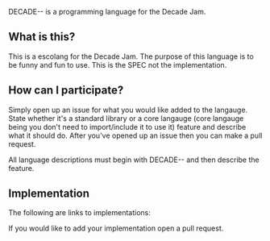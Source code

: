 DECADE-- is a programming language for the Decade Jam.

## What is this?
This is a escolang for the Decade Jam. The purpose of this language is to be funny and fun to use. This is the SPEC not the implementation.

## How can I participate?
Simply open up an issue for what you would like added to the langauge. State whether it's a standard library or a core langauge (core langauge being you don't need to import/include it to use it) feature and describe what it should do. After you've opened up an issue then you can make a pull request. 

All language descriptions must begin with DECADE-- and then describe the feature.

## Implementation
The following are links to implementations:

If you would like to add your implementation open a pull request. 
